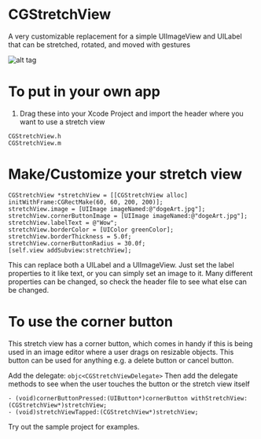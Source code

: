 CGStretchView
=============

A very customizable replacement for a simple UIImageView and UILabel that can be stretched, rotated, and moved with gestures

![alt tag](http://chrisgalz.com/cgstretchview.png)

To put in your own app
=======================
1. Drag these into your Xcode Project and import the header where you want to use a stretch view
```objc
CGStretchView.h
CGStretchView.m
```

Make/Customize your stretch view
===================================================================

```objc
CGStretchView *stretchView = [[CGStretchView alloc] initWithFrame:CGRectMake(60, 60, 200, 200)];
stretchView.image = [UIImage imageNamed:@"dogeArt.jpg"];
stretchView.cornerButtonImage = [UIImage imageNamed:@"dogeArt.jpg"];
stretchView.labelText = @"Wow";
stretchView.borderColor = [UIColor greenColor];
stretchView.borderThickness = 5.0f;
stretchView.cornerButtonRadius = 30.0f;
[self.view addSubview:stretchView];
```

This can replace both a UILabel and a UIImageView. Just set the label properties to it like text, or you can simply set an image to it.
Many different properties can be changed, so check the header file to see what else can be changed.

To use the corner button
=========================

This stretch view has a corner button, which comes in handy if this is being used in an image editor where a user drags on resizable objects. This button can be used for anything e.g. a delete button or cancel button.

Add the delegate: ```objc<CGStretchViewDelegate>```
Then add the delegate methods to see when the user touches the button or the stretch view itself
```objc
- (void)cornerButtonPressed:(UIButton*)cornerButton withStretchView:(CGStretchView*)stretchView;
- (void)stretchViewTapped:(CGStretchView*)stretchView;
```

Try out the sample project for examples.
